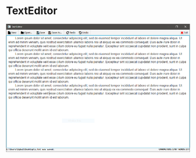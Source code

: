# TextEditor

![Text Editor](https://github.com/iqbal-singh/TextEditor/blob/master/screenshots/screenshot.PNG "Text Editor")

